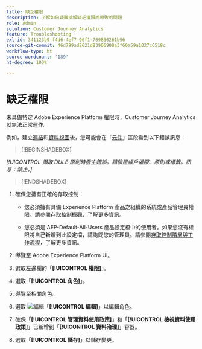 ```yaml
---
title: 缺乏權限
description: 了解如何疑難排解缺乏權限而導致的問題
role: Admin
solution: Customer Journey Analytics
feature: Troubleshooting
exl-id: 341123b9-f4d6-4ef7-96f1-789850261b96
source-git-commit: 46d799ad2621d83906908a3f60a59a1027c6518c
workflow-type: ht
source-wordcount: '189'
ht-degree: 100%

---
```


# 缺乏權限

未具備特定 Adobe Experience Platform 權限時，Customer Journey Analytics 就無法正常運作。

例如，建立[連結](../connections/overview.md)和[資料視圖](../data-views/data-views.md)後，您可能會在「[元件](/help/data-views/create-dataview.md#components)」區段看到以下錯誤訊息：


>[!BEGINSHADEBOX]

*[!UICONTROL 擷取 DULE 原則時發生錯誤。請驗證帳戶權限、原則或標籤。訊息：禁止。]*

>[!ENDSHADEBOX]


1. 確保您擁有正確的存取控制：

   * 您必須擁有具備 Experience Platform 產品之組織的系統或產品管理員權限。請參閱[存取控制概觀](https://experienceleague.adobe.com/docs/experience-platform/access-control/home.html#platform-permissions)，了解更多資訊。

   * 您必須是 AEP-Default-All-Users 產品設定檔中的使用者。如果您沒有權限將自己新增到此設定檔，請詢問您的管理員。請參閱[存取控制階層與工作流程](https://experienceleague.adobe.com/docs/experience-platform/access-control/home.html#access-control-hierarchy-and-workflow)，了解更多資訊。


1. 導覽至 Adobe Experience Platform UI。

1. 選取左邊欄的「**[!UICONTROL 權限]**」。

1. 選取「**[!UICONTROL 角色]**」。

1. 導覽至相關角色。

1. 選取 ![編輯](https://spectrum.adobe.com/static/icons/workflow_18/Smock_Edit_18_N.svg)「**[!UICONTROL 編輯]**」以編輯角色。

1. 確保「**[!UICONTROL 管理資料使用政策]**」和「**[!UICONTROL 檢視資料使用政策]**」已新增到「**[!UICONTROL 資料治理]**」容器。

1. 選取「**[!UICONTROL 儲存]**」以儲存變更。
